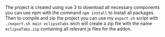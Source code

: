 The project is created using vue 3 to download all necessary components you can use npm with the command `npm install` to install all packages. Then to compile and zip the project you can use my `export.sh` script with `./export.sh main eclipseTabs` wich will create a zip file with the name `eclipseTabs.zip` containing all relevant js files for the addon.
